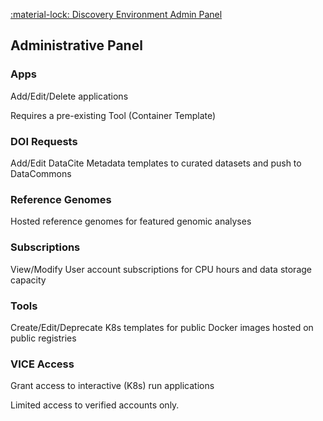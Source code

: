 [:material-lock: Discovery Environment Admin Panel](https://de.cyverse.org/admin/)

## Administrative Panel

### Apps

Add/Edit/Delete applications

Requires a pre-existing Tool (Container Template)

### DOI Requests

Add/Edit DataCite Metadata templates to curated datasets and push to DataCommons

### Reference Genomes

Hosted reference genomes for featured genomic analyses

### Subscriptions

View/Modify User account subscriptions for CPU hours and data storage capacity

### Tools

Create/Edit/Deprecate K8s templates for public Docker images hosted on public registries

### VICE Access

Grant access to interactive (K8s) run applications 

Limited access to verified accounts only.